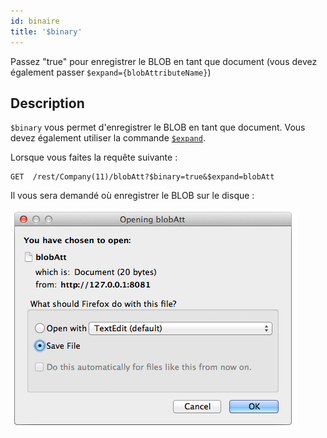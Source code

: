 ```yaml
---
id: binaire
title: '$binary'
---
```


Passez "true" pour enregistrer le BLOB en tant que document (vous devez également passer `$expand={blobAttributeName}`)

## Description

`$binary` vous permet d'enregistrer le BLOB en tant que document.  Vous devez également utiliser la commande [`$expand`]($expand.md).

Lorsque vous faites la requête suivante :

```
GET  /rest/Company(11)/blobAtt?$binary=true&$expand=blobAtt
```

Il vous sera demandé où enregistrer le BLOB sur le disque :

![](../assets/en/REST/binary.png)

